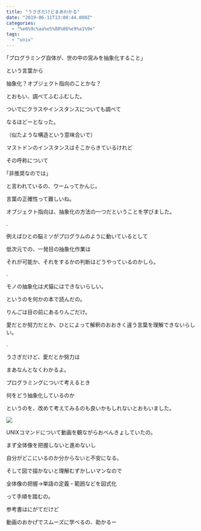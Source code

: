 ```yaml
---
title: "うさぎだけどまあわかる"
date: "2019-06-11T13:00:44.000Z"
categories: 
  - "%e6%9c%aa%e5%88%86%e9%a1%9e"
tags: 
  - "unix"
---
```


｢プログラミング自体が、世の中の営みを抽象化すること｣

という言葉から

抽象化？オブジェクト指向のことかな？

とおもい、調べてふむふむした。

ついでにクラスやインスタンスについても調べて

なるほどーとなった。

（似たような構造という意味合いで）

マストドンのインスタンスはそこからきているけれど

その呼称について

｢非推奨なのでは｣

と言われているの、ウームってかんじ。

言葉の正確性って難しいね。

オブジェクト指向は、抽象化の方法の一つだということを学びました。

.

例えばひとの脳ミソがプログラムのように動いているとして

低次元での、一発目の抽象化作業は

それが可能か、それをするかの判断はどうやっているのかしら。

.

モノの抽象化は犬猫にはできないらしい。

というのを何かの本で読んだの。

りんごは目の前にあるりんごだけ。

愛だとか努力だとか、ひとによって解釈のおおきく違う言葉を理解できないらしい。

.

うさぎだけど、愛だとか努力は

まあなんとなくわかるよ。

プログラミングについて考えるとき

何をどう抽象化しているのか

というのを、改めて考えてみるのも良いかもしれないとおもいました。

![](/images/19-06-11-20-04-01-318_deco2561869366969173943.jpg)

UNIXコマンドについて動画を観ながらおべんきょしていたの。

まず全体像を把握しないと進めないし

自分がどこにいるのか分からないと不安になる。

そして図で描かないと理解むずかしいマンなので

全体像の把握→単語の定義・範囲などを図式化

って手順を踏むの。

参考書はにがてだけど

動画のおかげでスムーズに学べるの、助かるー
